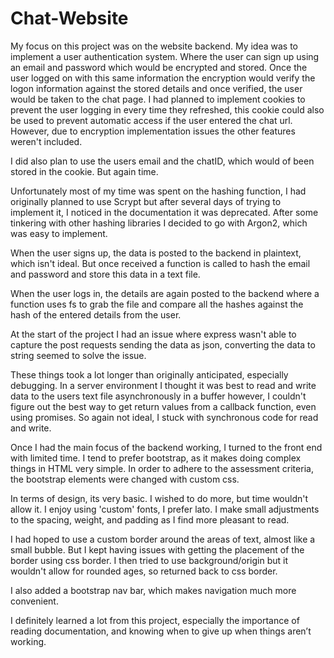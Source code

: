 # Chat-Website

My focus on this project was on the website backend. 
My idea was to implement a user authentication system. Where the user can sign up using an email and password which would be encrypted and stored.
Once the user logged on with this same information the encryption would verify the logon information against the stored details and once verified, the user would be taken to the chat page.
I had planned to implement cookies to prevent the user logging in every time they refreshed, this cookie could also be used to prevent automatic access if the user entered the chat url.
However, due to encryption implementation issues the other features weren't included.

I did also plan to use the users email and the chatID, which would of been stored in the cookie. But again time.

Unfortunately most of my time was spent on the hashing function, I had originally planned to use Scrypt but after several days of trying to implement it, I noticed in the documentation it was deprecated.
After some tinkering with other hashing libraries I decided to go with Argon2, which was easy to implement. 

When the user signs up, the data is posted to the backend in plaintext, which isn't ideal. But once received a function is called to hash the email and password and store this data in a text file.

When the user logs in, the details are again posted to the backend where a function uses fs to grab the file and compare all the hashes against the hash of the entered details from the user.

At the start of the project I had an issue where express wasn't able to capture the post requests sending the data as json, converting the data to string seemed to solve the issue.

These things took a lot longer than originally anticipated, especially debugging. In a server environment I thought it was best to read and write data to the users text file asynchronously in a buffer however,
I couldn't figure out the best way to get return values from a callback function, even using promises. So again not ideal, I stuck with synchronous code for read and write.

Once I had the main focus of the backend working, I turned to the front end with limited time. I tend to prefer bootstrap, as it makes doing complex things in HTML very simple.
In order to adhere to the assessment criteria, the bootstrap elements were changed with custom css.

In terms of design, its very basic. I wished to do more, but time wouldn't allow it. I enjoy using 'custom' fonts, I prefer lato.
I make small adjustments to the spacing, weight, and padding as I find more pleasant to read.

I had hoped to use a custom border around the areas of text, almost like a small bubble. But I kept having issues with getting the placement of the border using css border.
I then tried to use background/origin but it wouldn't allow for rounded ages, so returned back to css border. 

I also added a bootstrap nav bar, which makes navigation much more convenient.

I definitely learned a lot from this project, especially the importance of reading documentation, and knowing when to give up when things aren’t working.
